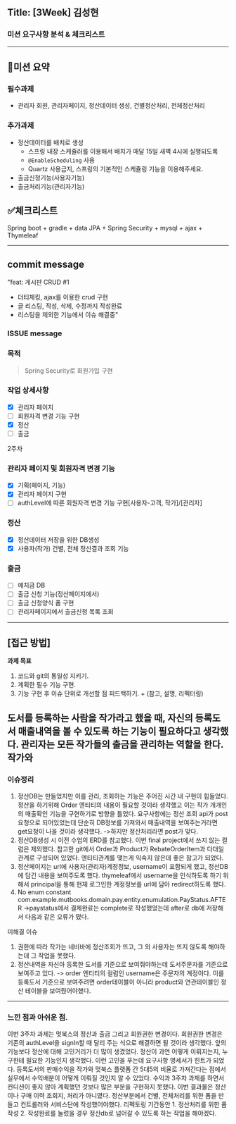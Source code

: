 ## Title: [3Week] 김성현

### 미션 요구사항 분석 & 체크리스트

---
## 📝미션 요약

### **필수과제**

- 관리자 회원, 관리자페이지, 정산데이터 생성, 건별정산처리, 전체정산처리

### **추가과제**

- 정산데이터를 배치로 생성
    - 스프링 내장 스케쥴러를 이용해서 배치가 매달 15일 새벽 4시에 실행되도록
    - `@EnableScheduling` 사용
    - Quartz 사용금지, 스프링의 기본적인 스케쥴링 기능을 이용해주세요.
- 출금신청기능(사용자기능)
- 출금처리기능(관리자기능)

## ✅체크리스트

Spring boot + gradle + data JPA + Spring Security + mysql + ajax + Thymeleaf 

---
## commit message
"feat:  게시판 CRUD  #1

- 더티체킹, ajax를 이용한 crud 구현
- 글 리스팅, 작성, 삭제, 수정까지 작성완료
- 리스팅을 제외한 기능에서 이슈 해결중"

### ISSUE message
### 목적
> Spring Security로 회원가입 구현

### 작업 상세사항
- [x] 관리자 페이지
- [ ] 회원자격 변경 기능 구현
- [x] 정산
- [ ] 출금

2주차
### 관리자 페이지 및 회원자격 변경 기능
- [x] 기획(페이지, 기능)
- [x] 관리자 페이지 구현
- [ ] authLevel에 따른 회원자격 변경 기능 구현[사용자-고객, 작가]/[관리자]

### 정산
- [x] 정산데이터 저장을 위한 DB생성
- [x] 사용자(작가) 건별, 전체 정산결과 조회 기능

### 출금
- [ ] 예치금 DB
- [ ] 출금 신청 기능(정산페이지에서)
- [ ] 출금 신청양식 폼 구현
- [ ] 관리자페이지에서 출금신청 목록 조회

---
## **[접근 방법]**

**과제 목표**
1. 코드와 git의 통일성 지키기.
2. 계획한 필수 기능 구현.
3. 기능 구현 후 이슈 단위로 개선할 점 피드백하기. + (참고, 설명, 리펙터링)    

도서를 등록하는 사람을 작가라고 했을 때, 자신의 등록도서 매출내역을 볼 수 있도록 하는 기능이 필요하다고 생각했다.
관리자는 모든 작가들의 출금을 관리하는 역할을 한다. 작가와 
---
### 이슈정리

1. 정산DB는 만들었지만 이를 관리, 조회하는 기능은 주어진 시간 내 구현이 힘들었다. 정산을 하기위해 Order 엔티티의 내용이 필요할 것이라 생각했고 이는 작가 개개인의 매출확인 기능을 구현하기로 방향을 틀었다. 요구사항에는 정산 조회 api가 post 요청으로 되어있었는데 단순히 DB정보를 가져와서 매출내역을 보여주는거라면 get요청이 나을 것이라 생각했다.
->하지만 정산처리라면 post가 맞다.
2. 정산DB생성 시 이전 수업의 ERD를 참고했다. 이번 final project에서 쓰지 않는 컬럼은 제외했다. 참고한 git에서 Order과 Product가 RebateOrderItem과 다대일 관계로 구성되어 있었다. 엔티티관계를 맺는게 익숙지 않은데 좋은 참고가 되었다.
3. 정산페이지는 url에 사용자(관리자)계정정보, username이 포함되게 했고, 정산DB에 담긴 내용을 보여주도록 했다. thymeleaf에서 username을 인식하도록 하기 위해서 principal을 통해 현재 로그인한 계정정보를 url에 담아 redirect하도록 했다.
4.  No enum constant com.example.mutbooks.domain.pay.entity.enumulation.PayStatus.AFTER
->paystatus에서 결제완료는 complete로 작성했었는데 after로 db에 저장해서 다음과 같은 오류가 떴다.

미해결 이슈

1. 권한에 따라 작가는 네비바에 정산조회가 뜨고, 그 외 사용자는 뜨지 않도록 해야하는데 그 작업을 못했다.
2. 정산내역을 자신아 등록한 도서를 기준으로 보여줘야하는데 도서주문자를 기준으로 보여주고 있다.
-> order 엔티티의 컬럼인 username은 주문자의 계정이다. 이를 등록도서 기준으로 보여주려면 order테이블이 아니라 product와 연관테이블인 정산 테이블을 보여줬어야했다.


---
### 느낀 점과 아쉬운 점.

이번 3주차 과제는 멋북스의 정산과 출금 그리고 회원권한 변경이다. 회원권한 변경은 기존의 authLevel을 signIn할 때 달리 주는 식으로 해결하면 될 것이라 생각했다.
앞의 기능보다 정산에 대해 고민거리가 더 많이 생겼었다. 정산이 과연 어떻게 이뤄지는지, 누구한테 필요한 기능인지 생각했다. 이런 고민을 푸는데 요구사항 명세서가 힌트가 되었다.
등록도서의 판매수익을 작가와 멋북스 플랫폼 간 5대5의 비율로 가져간다는 점에서 실무에서 수익배분이 어떻게 이뤄질 것인지 알 수 있었다. 
수익과 3주차 과제를 하면서 컨디션이 좋지 않아 계획했던 것보다 많은 부분을 구현하지 못했다. 이번 결과물은 정산이나 구매 이력 조회지, 처리가 아니였다. 정산부분에서 건별, 전체처리를 위한 폼을 만들고
컨트롤러와 서비스단에 작성했어야했다. 리펙토링 기간동안 1. 정산처리를 위한 폼 작성 2. 작성완료를 눌렀을 경우 정산db로 넘어갈 수 있도록 하는 작업을 해야겠다.
